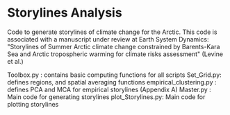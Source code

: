 # Storylines Analysis
Code to generate storylines of climate change for the Arctic. This code is associated with a manuscript under review at Earth System Dynamics: "Storylines of Summer Arctic climate change constrained by Barents-Kara Sea and Arctic tropospheric warming for climate risks assessment" (Levine et al.)

Toolbox.py : contains basic computing functions for all scripts
Set_Grid.py: defines regions, and spatial averaging functions
empirical_clustering.py : defines PCA and MCA for empirical storylines (Appendix A)
Master.py : Main code for generating storylines
plot_Storylines.py: Main code for plotting storylines
